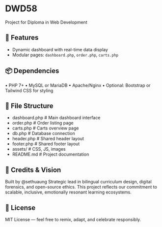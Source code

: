 # DWD58

Project for Diploma in Web Development

## 🚀 Features

- Dynamic dashboard with real-time data display
- Modular pages: `dashboard.php`, `order.php`, `carts.php`

## 📦 Dependencies

•	PHP 7+
•	MySQL or MariaDB
•	Apache/Nginx
•	Optional: Bootstrap or Tailwind CSS for styling


## 🧱 File Structure

- dashboard.php # Main dashboard interface
- order.php # Order listing page
- carts.php # Carts overview page
- db.php # Database connection
- header.php # Shared header layout
- footer.php # Shared footer layout
- assets/ # CSS, JS, images
- README.md # Project documentation


## 🧠 Credits & Vision

Built by @sethuaung
Strategic lead in bilingual curriculum design, digital forensics, and open-source ethics.
This project reflects our commitment to scalable, inclusive, emotionally resonant learning ecosystems.

 
## 📝 License

MIT License — feel free to remix, adapt, and celebrate responsibly.
